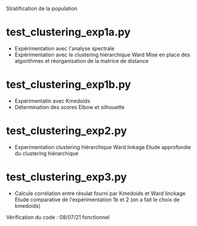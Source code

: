 Stratification de la population
# test_clustering_exp1a.py
* Expérimentation avec l'analyse spectrale
* Expérimentation avec le clustering hiérarchique Ward
Mise en place des algorithmes et réorganisation de la matrice de distance
# test_clustering_exp1b.py
* Expérimentatin avec Kmedoids
* Détermination des scores Elbow et silhouette
# test_clustering_exp2.py
* Experimentation clustering hiérarchique Ward linkage
Etude approfondie du clustering hiérarchique
# test_clustering_exp3.py
* Calcule corrélation entre résulat fourni par Kmedoids et Ward linckage
Etude comparative de l'expérimentation 1b et 2 (on a fait le choix de kmedoids)

Vérification du code : 08/07/21 fonctionnel